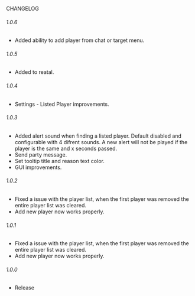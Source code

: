 CHANGELOG

###### 1.0.6
- Added ability to add player from chat or target menu.

###### 1.0.5
- Added to reatal.

###### 1.0.4
- Settings - Listed Player improvements.

###### 1.0.3
- Added alert sound when finding a listed player. Default disabled and configurable with 4 difrent sounds. A new alert will not be played if the player is the same and x seconds passed.
- Send party message.
- Set tooltip title and reason text color.
- GUI improvements.

###### 1.0.2
- Fixed a issue with the player list, when the first player was removed the entire player list was cleared.
- Add new player now works properly.

###### 1.0.1
- Fixed a issue with the player list, when the first player was removed the entire player list was cleared.
- Add new player now works properly.

###### 1.0.0 
- Release
